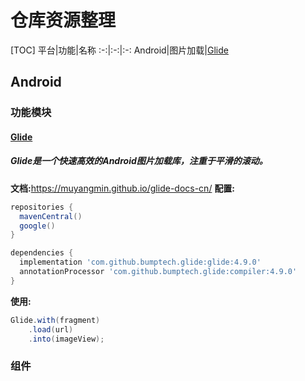 # 仓库资源整理
[TOC]
平台|功能|名称
:-:|:-:|:-:
Android|图片加载|[Glide](#glide)
## Android
### 功能模块
#### [Glide](https://github.com/bumptech/glide) 
##### Glide是一个快速高效的Android图片加载库，注重于平滑的滚动。
**文档:**<https://muyangmin.github.io/glide-docs-cn/>
**配置:**

```gradle
repositories {
  mavenCentral()
  google()
}

dependencies {
  implementation 'com.github.bumptech.glide:glide:4.9.0'
  annotationProcessor 'com.github.bumptech.glide:compiler:4.9.0'
}
```
**使用:**

```java
Glide.with(fragment)
    .load(url)
    .into(imageView);
```
### 组件
